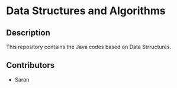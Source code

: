 # Data Structures and Algorithms

## Description
This repository contains the Java codes based on Data Strructures.

## Contributors
+ Saran